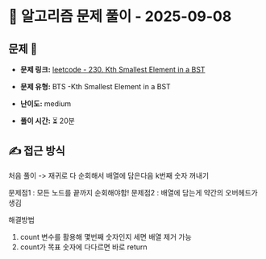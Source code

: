 # 📝 알고리즘 문제 풀이 - 2025-09-08

## 문제 📖

- **문제 링크:** [leetcode - 230. Kth Smallest Element in a BST](https://leetcode.com/problems/kth-smallest-element-in-a-bst/description/)

- **문제 유형:** BTS -Kth Smallest Element in a BST

- **난이도:** medium

- **풀이 시간:** ⏳ 20분

## ✍ 접근 방식
처음 풀이 -> 재귀로 다 순회해서 배열에 담은다음 k번째 숫자 꺼내기

문제점1 : 모든 노드를 끝까지 순회해야함!
문제점2 : 배열에 담는게 약간의 오버헤드가 생김

해결방법
1. count 변수를 활용해 몇번째 숫자인지 세면 배열 제거 가능
2. count가 목표 숫자에 다다르면 바로 return 
